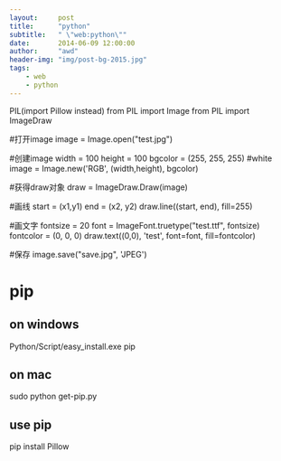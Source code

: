 ```yaml
---
layout:     post
title:      "python"
subtitle:   " \"web:python\""
date:       2014-06-09 12:00:00
author:     "awd"
header-img: "img/post-bg-2015.jpg"
tags:
    - web
    - python
---
```

PIL(import Pillow instead)
from PIL import Image
from PIL import ImageDraw

#打开image
image = Image.open("test.jpg")

#创建image
width = 100
height = 100
bgcolor = (255, 255, 255) #white
image = Image.new('RGB', (width,height), bgcolor)

#获得draw对象
draw = ImageDraw.Draw(image)

#画线
start = (x1,y1)
end = (x2, y2)
draw.line((start, end), fill=255)

#画文字
fontsize = 20
font = ImageFont.truetype("test.ttf", fontsize)
fontcolor = (0, 0, 0)
draw.text((0,0), 'test', font=font, fill=fontcolor)

#保存
image.save("save.jpg", 'JPEG')


# pip
## on windows
Python/Script/easy_install.exe pip

## on mac
sudo python get-pip.py

## use pip
pip install Pillow
